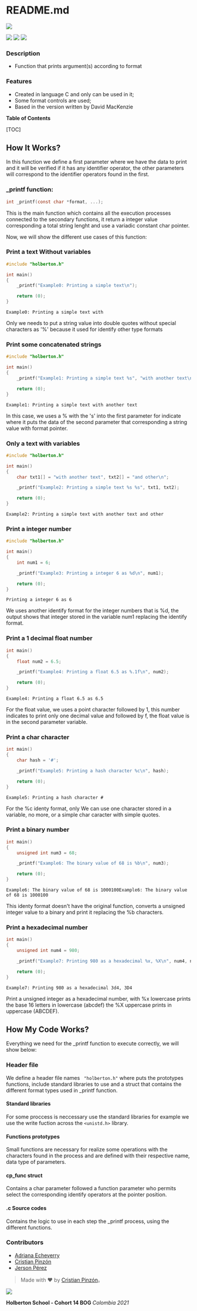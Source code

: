 # README.md

![](https://pandao.github.io/editor.md/images/logos/editormd-logo-180x180.png)

![](https://img.shields.io/github/contributors/faykris/printf) ![](https://img.shields.io/github/last-commit/faykris/printf) ![](https://img.shields.io/github/commit-activity/m/faykris/printf)

### Description
- Function that prints argument(s) according to format

### Features
- Created in language C and only can be used in it;
- Some format controls are used;
- Based in the version written by David MacKenzie

**Table of Contents**

[TOC]

## How It Works?
In this function we define a first parameter where we have the data to print and it will be verified if it has any identifier operator, the other parameters will correspond to the identifier operators found in the first.
### _printf function:
```C
int _printf(const char *format, ...);
```
This is the main function which contains all the execution processes connected to the secondary functions, it return a integer value corresponding a total string lenght and use a variadic constant char pointer.

Now, we will show the different use cases of this function: 
### Print a text Without variables
```C
#include "holberton.h"

int main()
{
	_printf("Example0: Printing a simple text\n");

	return (0);
}
```
```
Example0: Printing a simple text with

```
Only we needs to put a string value into double quotes without special characters as '%' because it used for identify other type formats

### Print some concatenated strings
```C
#include "holberton.h"

int main()
{
	_printf("Example1: Printing a simple text %s", "with another text\n");

	return (0);
}
```
```
Example1: Printing a simple text with another text

```
In this case, we uses a % with the 's' into the first parameter for indicate where it puts the data of the second parameter that corresponding a string value with format pointer.
### Only a text with variables
```C
#include "holberton.h"

int main()
{
	char txt1[] = "with another text", txt2[] = "and other\n";

	_printf("Example2: Printing a simple text %s %s", txt1, txt2);

	return (0);
}
```
```
Example2: Printing a simple text with another text and other

```
### Print a integer number
```C
#include "holberton.h"

int main()
{
	int num1 = 6; 

	_printf("Example3: Printing a integer 6 as %d\n", num1);

	return (0);
}
```
```
Printing a integer 6 as 6

```
We uses another identify format for the integer numbers that is %d, the output shows that integer stored in the variable num1 replacing the identify format.
### Print a 1 decimal float number 
```C
int main()
{
	float num2 = 6.5; 

	_printf("Example4: Printing a float 6.5 as %.1f\n", num2);

	return (0);
}
```
```
Example4: Printing a float 6.5 as 6.5

```
For the float value, we uses a point character followed by 1, this number indicates to print only one decimal value and followed by f, the float value is in the second parameter variable.

### Print a char character
```C
int main()
{
	char hash = '#'; 

	_printf("Example5: Printing a hash character %c\n", hash);

	return (0);
}
```
```
Example5: Printing a hash character #

```
For the %c identy format, only We can use one character stored in a variable, no more, or a simple char caracter with simple quotes.

### Print a binary number
```C
int main()
{
	unsigned int num3 = 68; 

	_printf("Example6: The binary value of 68 is %b\n", num3);

	return (0);
}
```
```
Example6: The binary value of 68 is 1000100Example6: The binary value of 68 is 1000100

```
This identy format doesn't have the original function, converts a unsigned integer value to a binary and print it replacing the %b characters.

### Print a hexadecimal number
```C
int main()
{
	unsigned int num4 = 980;

	_printf("Example7: Printing 980 as a hexadecimal %x, %X\n", num4, num4);

	return (0);
}
```
```
Example7: Printing 980 as a hexadecimal 3d4, 3D4

```
Print a unsigned integer as a hexadecimal number, with %x lowercase prints the base 16 letters in lowercase (abcdef) the %X uppercase prints in uppercase (ABCDEF).

## How My Code Works?
Everything we need for the _printf function to execute correctly, we will show below:

### Header file
We define a header file names ` "holberton.h"`  where puts the prototypes functions, include standard libraries to use and a struct that contains the different format types used in _printf function.

#### Standard libraries
For some proccess is neccessary use the standard libraries for example we use the write fuction across the `<unistd.h>` library.

#### Functions prototypes
Small functions are necessary for realize some operations with the characters found in the process and are defined with their respective name, data type of parameters.

#### cp_func struct
Contains a char parameter followed a function parameter who permits select the corresponding identify operators at the pointer position.

#### .c Source codes
Contains the logic to use in each step the _printf process, using the different functions.

### Contributors
- [Adriana Echeverry ](https://github.com/adri_er)
- [Cristian Pinzón ](https://github.com/faykris)
- [Jerson Pérez ](https://github.com/jperez90)

> Made with ❤ by  [Cristian Pinzón](https://github.com/faykris)。

![](https://www.holbertonschool.com/holberton-logo.png)

**Holberton School - Cohort 14 BOG**
*Colombia 2021*